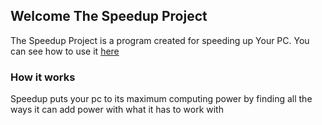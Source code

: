 ## Welcome The Speedup Project

The Speedup Project is a program created for speeding up Your PC. You can see how to use it [here](https://www.youtube.com/watch?v=mpS8J1EsDR8)

### How it works

Speedup puts your pc to its maximum computing power by finding all the ways it can add power with what it has to work with

